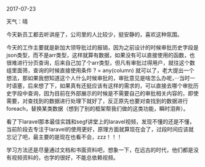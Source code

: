 2017-07-23

天气：晴

今天新员工都去听讲座了，公司里的人比较少，挺安静的，喜欢这种氛围。

今天的工作主要就是新加大领导批过的报销，因为之前设计的时候审批历史字段是json类型，而不是arr类型，这样就算有数据，如果没有可以直接使用的函数，也很难进行分页查询，后来自己加了个arr类型，但凡有审批过得用户，就往这个数组里面筛，查询的时候直接使用条件 ? = any(column) 就可以了，老大提出一个想法，那如果我想知道这个人什么时候审批的，审批意见是啥怎么办呢，···当时一时语塞，后来想了下，如果真有还挺应该有这样的需求的，可以直接去哪个审批历史字段中查询，因为目前在外部展示的时候是不需要自己的审批相关内容的，即使需要，对查找到的数据进行处理下就好了，反正原先也要对查找到的数据进行foreach，替换某类数据（想到了别的框架帮我们做的这类功能，瞬时泪奔）。

看了下laravel那本最佳实践和segf讲堂上的laravel视频，发现不懂的还是不懂，当前阶段去专注于laravel的使用更好，原理方面就算现在会了，过段时间应该就忘记了吧，最主要的是现在也看不会，zzz！！！

学习方法还是尽量通过文档和书面资料吧，想象一下，在远古的时代，他们都是没有视频资料的，也学的很好，不能总依赖视频。